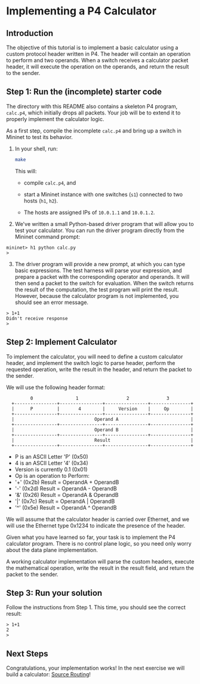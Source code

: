 # Implementing a P4 Calculator

## Introduction

The objective of this tutorial is to implement a basic calculator
using a custom protocol header written in P4. The header will contain
an operation to perform and two operands. When a switch receives a
calculator packet header, it will execute the operation on the
operands, and return the result to the sender.

## Step 1: Run the (incomplete) starter code

The directory with this README also contains a skeleton P4 program,
`calc.p4`, which initially drops all packets.  Your job will be to
extend it to properly implement the calculator logic.

As a first step, compile the incomplete `calc.p4` and bring up a
switch in Mininet to test its behavior.

1. In your shell, run:
   ```bash
   make
   ```
   This will:
   * compile `calc.p4`, and

   * start a Mininet instance with one switches (`s1`) connected to
     two hosts (`h1`, `h2`).
   * The hosts are assigned IPs of `10.0.1.1` and `10.0.1.2`.

2. We've written a small Python-based driver program that will allow
you to test your calculator. You can run the driver program directly
from the Mininet command prompt:

```
mininet> h1 python calc.py
>
```

3. The driver program will provide a new prompt, at which you can type
basic expressions. The test harness will parse your expression, and
prepare a packet with the corresponding operator and operands. It will
then send a packet to the switch for evaluation. When the switch
returns the result of the computation, the test program will print the
result. However, because the calculator program is not implemented,
you should see an error message.

```
> 1+1
Didn't receive response
>
```

## Step 2: Implement Calculator

To implement the calculator, you will need to define a custom
calculator header, and implement the switch logic to parse header,
perform the requested operation, write the result in the header, and
return the packet to the sender.

We will use the following header format:

             0                1                  2              3
      +----------------+----------------+----------------+---------------+
      |      P         |       4        |     Version    |     Op        |
      +----------------+----------------+----------------+---------------+
      |                              Operand A                           |
      +----------------+----------------+----------------+---------------+
      |                              Operand B                           |
      +----------------+----------------+----------------+---------------+
      |                              Result                              |
      +----------------+----------------+----------------+---------------+


-  P is an ASCII Letter 'P' (0x50)
-  4 is an ASCII Letter '4' (0x34)
-  Version is currently 0.1 (0x01)
-  Op is an operation to Perform:
 -   '+' (0x2b) Result = OperandA + OperandB
 -   '-' (0x2d) Result = OperandA - OperandB
 -   '&' (0x26) Result = OperandA & OperandB
 -   '|' (0x7c) Result = OperandA | OperandB
 -   '^' (0x5e) Result = OperandA ^ OperandB


We will assume that the calculator header is carried over Ethernet,
and we will use the Ethernet type 0x1234 to indicate the presence of
the header.

Given what you have learned so far, your task is to implement the P4
calculator program. There is no control plane logic, so you need only
worry about the data plane implementation.

A working calculator implementation will parse the custom headers,
execute the mathematical operation, write the result in the result
field, and return the packet to the sender.

## Step 3: Run your solution

Follow the instructions from Step 1.  This time, you should see the
correct result:

```
> 1+1
2
>
```

## Next Steps

Congratulations, your implementation works! In the next exercise we will build a calculator: [Source Routing](../source_routing)!
